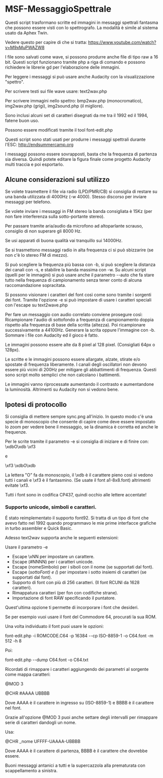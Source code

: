 # MSF-MessaggioSpettrale

Questi script trasformano scritte ed immagini in messaggi spettrali fantasma che possono essere visti con lo 
spettrografo.
La modalità è simile al sistema usato da Aphex Twin.

Vedere questo per capire di che si tratta:
https://www.youtube.com/watch?v=M9xMuPWAZW8

I file sono salvati come wave, si possono produrre anche file di tipo raw a 16 bit.
Questi script funzionano tramite php a riga di comando e possono richiedere le librerie gd per l'elaborazione delle 
immagini.

Per leggere i messaggi si può usare anche Audacity con la visualizzazione "spettro".

Per scrivere testi sui file wave usare: text2wav.php

Per scrivere immagini nello spettro: bmp2wav.php (monocromatico), img2wav.php (grigi), img2sound.php (il migliore).

Sono inclusi alcuni set di caratteri disegnati da me tra il 1992 ed il 1994, fatene buon uso.

Possono essere modificati tramite il tool font-edit.php

Questi script sono stati usati per produrre i messaggi spettrali durante l'ESC:
http://endsummercamp.org

I messaggi possono essere sovrapposti, basta che la frequenza di partenza sia diversa. Quindi potete editare la figura finale come progetto Audacity multi traccia e poi esportarlo.

## Alcune considerazioni sul utilizzo

Se volete trasmettere il file via radio (LPD/PMR/CB) si consiglia di restare su una banda utilizzata di 
4000Hz (-w 4000). Stesso discorso per inviare messaggi per telefono.

Se volete inviare i messaggi in FM stereo la banda consigliata è 15Kz (per non fare interferenza sulla sotto-portante stereo).

Per passare tramite aria/audio da microfono ad altoparlante scrauso, consiglio di non superare gli 8000 Hz.

Se usi apparati di buona qualità vai tranquillo sui 14000Hz.

Se si trasmettono messaggi radio in alta frequenza ci si può sbizzarire (se non c'è lo stereo FM di mezzo).

Si può scegliere la frequenza più bassa con -b, si può scegliere la distanza dei canali con -s, e stabilire la banda massima con -w. Su alcuni script (quelli per le immagini) si può usare anche il parametro --auto che fa stare tutto nella frequenza di campionamento senza tener conto di alcuna raccomandazione sopracitata.

Si possono visionare i caratteri del font così come sono tramite i sorgenti dei font.
Tramite l'opzione -e si può impostare di usare i caratteri speciali con l'escape su text2wave.php

Per fare un messaggio con audio correlato conviene prosegure così:
Ricampionare l'audio di sottofondo a frequenza di campionamento doppia rispetto alla frequenza di base della scritta (altezza).
Poi ricampionare successivamente a 44100Hz. Generare la scrita oppure l'immagine con -b. Sommare i file con Audacity ed il gioco è fatto.

Le immagini possono essere alte da 8 pixel al 128 pixel. (Consigliati 64px o 128px).

Le scritte e le immagini possono essere allargate, alzate, stirate e/o spostate di frequenza liberamente.
I canali degli oscillatori non devono essere più vicini di 200Hz per mitigare gli abbattimenti di frequenza. Questi sono script molto semplici che non calcolano i battimenti.

Le immagini vanno riprocessate aumentando il contrasto e aumentandone la luminosità. Altrimenti su Audacity non si vedono bene.

## Ipotesi di protocollo

Si consiglia di mettere sempre sync.png all'inizio. 
In questo modo c'è una specie di monoscopio che consente di capire come deve essere impostato lo zoom per vedere bene il messaggio, se la dinamica è corretta ed anche le frequenze.

Per le scrite tramite il parametro -e si consiglia di iniziare e di finire con:
\xdbO\xdb \xf3

e

\xf3 \xdbO\xdb

La lettera "O" fa da monoscopio, il \xdb è il carattere pieno così si vedono tutti i canali e \xf3 è il fantasmino.
(Se usate il font a1-8x8.font) altrimenti evitate \xf3.

Tutti i font sono in codifica CP437, quindi occhio alle lettere accentate!

### Supporto unicode, simboli e caratteri.

É stato reimplementato il supporto font92. Si tratta di un tipo di font che avevo fatto nel 1992 quando programmavo le mie prime interfacce grafiche in turbo assembler e Quick Basic.

Adesso text2wav supporta anche le seguenti estensioni:

Usare il parametro -e

* Escape \xNN per impostare un carattere.
* Escape \(#NNNN) per i caratteri unicode.
* Escape \(nomeSimbolo) per i siboli con il nome (se supportati dal font).
* Escape \(_sottoFont) e \(_) per impostare i sotto insiemi di caratteri (se supportati dal font).
* Supporto di font con più di 256 caratteri. (Il font RCUNI da 1628 caratteri).
* Rimappatura caratteri (per fon con codifiche strane).
* Importazione di font RAW specificando il puntatore.

Quest'ultima opzione ti permette di incorporare i font che desideri.

Se per esempio vuoi usare il font del Commodore 64, procurati la sua ROM. 

Una volta individuato il font puoi usare le opzioni:

font-edit.php -i ROMCODE.C64 -p 16384 --cp ISO-8859-1 -o C64.font -m 512 -h 8

Poi:

font-edit.php --dump C64.font -o C64.txt

Ricordati di rimappare i caratteri aggiungendo dei parametri al sorgente come mappa caratteri:

@MOD 3

@CHR #AAAA UBBBB

Dove AAAA è il carattere in ingresso su (ISO-8859-1) e BBBB è il carattere nel font.

Grazie all'opzione @MOD 3 puoi anche settare degli intervalli per rimappare serie di caratteri dandogli un nome.

Usa:

@CHR _nome UFFFF-UAAAA-UBBBB

Dove AAAA è il carattere di partenza, BBBB è il carattere che dovrebbe essere.

Buoni messaggi antanici a tutti e la supercazzola alla prematurata con scappellamento a sinistra.
